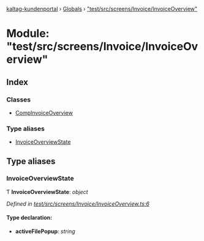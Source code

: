 [kaltag-kundenportal](../README.md) › [Globals](../globals.md) › ["test/src/screens/Invoice/InvoiceOverview"](_test_src_screens_invoice_invoiceoverview_.md)

# Module: "test/src/screens/Invoice/InvoiceOverview"

## Index

### Classes

* [CompInvoiceOverview](../classes/_test_src_screens_invoice_invoiceoverview_.compinvoiceoverview.md)

### Type aliases

* [InvoiceOverviewState](_test_src_screens_invoice_invoiceoverview_.md#invoiceoverviewstate)

## Type aliases

###  InvoiceOverviewState

Ƭ **InvoiceOverviewState**: *object*

*Defined in [test/src/screens/Invoice/InvoiceOverview.ts:6](https://github.com/fopsdev/ovl/blob/d5eec59/test/src/screens/Invoice/InvoiceOverview.ts#L6)*

#### Type declaration:

* **activeFilePopup**: *string*
